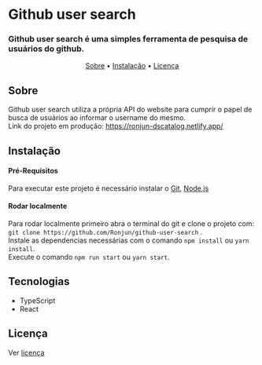 # Github user search
### Github user search é uma simples ferramenta de pesquisa de usuários do github.

<p align="center">
 <a href="#sobre">Sobre</a> •
 <a href="#instalação">Instalação</a> • 
 <a href="#licença">Licença</a>  
</p>

## Sobre
 Github user search utiliza a própria API do website para cumprir o papel de busca de usuários ao informar o username do mesmo. <br/>
 Link do projeto em produção: https://ronjun-dscatalog.netlify.app/ 

## Instalação
#### Pré-Requisitos
Para executar este projeto é necessário instalar o [Git](https://git-scm.com/), [Node.js](https://nodejs.org/en/)
#### Rodar localmente
Para rodar localmente primeiro abra o terminal do git e clone o projeto com:
` git clone https://github.com/Ronjun/github-user-search ` . <br/>
Instale as dependencias necessárias com o comando `npm install` ou `yarn install`.<br/>
Execute o comando `npm run start` ou `yarn start`.

## Tecnologias
* TypeScript
* React

## Licença
Ver [licença](https://github.com/Ronjun/github-user-search/blob/master/LICENSE) 

